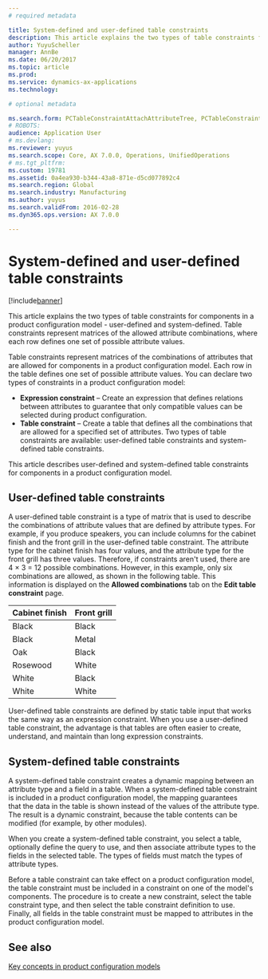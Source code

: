 ```yaml
---
# required metadata

title: System-defined and user-defined table constraints
description: This article explains the two types of table constraints for components in a product configuration model -  user-defined and system-defined. Table constraints represent matrices of the allowed attribute combinations, where each row defines one set of possible attribute values.
author: YuyuScheller
manager: AnnBe
ms.date: 06/20/2017
ms.topic: article
ms.prod: 
ms.service: dynamics-ax-applications
ms.technology: 

# optional metadata

ms.search.form: PCTableConstraintAttachAttributeTree, PCTableConstraintColumnSystem, PCTableConstraintContentUserDef, PCTableConstraintDefinition, PCTableConstraintWizard
# ROBOTS: 
audience: Application User
# ms.devlang: 
ms.reviewer: yuyus
ms.search.scope: Core, AX 7.0.0, Operations, UnifiedOperations
# ms.tgt_pltfrm: 
ms.custom: 19781
ms.assetid: 0a4ea930-b344-43a8-871e-d5cd077892c4
ms.search.region: Global
ms.search.industry: Manufacturing
ms.author: yuyus
ms.search.validFrom: 2016-02-28
ms.dyn365.ops.version: AX 7.0.0

---
```


# System-defined and user-defined table constraints

[!include[banner](../includes/banner.md)]


This article explains the two types of table constraints for components in a product configuration model -  user-defined and system-defined. Table constraints represent matrices of the allowed attribute combinations, where each row defines one set of possible attribute values.

Table constraints represent matrices of the combinations of attributes that are allowed for components in a product configuration model. Each row in the table defines one set of possible attribute values. You can declare two types of constraints in a product configuration model:

-   **Expression constraint** – Create an expression that defines relations between attributes to guarantee that only compatible values can be selected during product configuration.
-   **Table constraint** – Create a table that defines all the combinations that are allowed for a specified set of attributes. Two types of table constraints are available: user-defined table constraints and system-defined table constraints.

This article describes user-defined and system-defined table constraints for components in a product configuration model.

## User-defined table constraints
A user-defined table constraint is a type of matrix that is used to describe the combinations of attribute values that are defined by attribute types. For example, if you produce speakers, you can include columns for the cabinet finish and the front grill in the user-defined table constraint. The attribute type for the cabinet finish has four values, and the attribute type for the front grill has three values. Therefore, if constraints aren't used, there are 4 × 3 = 12 possible combinations. However, in this example, only six combinations are allowed, as shown in the following table. This information is displayed on the **Allowed combinations** tab on the **Edit table constraint** page.

| Cabinet finish | Front grill |
|----------------|-------------|
| Black          | Black       |
| Black          | Metal       |
| Oak            | Black       |
| Rosewood       | White       |
| White          | Black       |
| White          | White       |

User-defined table constraints are defined by static table input that works the same way as an expression constraint. When you use a user-defined table constraint, the advantage is that tables are often easier to create, understand, and maintain than long expression constraints.

## System-defined table constraints
A system-defined table constraint creates a dynamic mapping between an attribute type and a field in a table. When a system-defined table constraint is included in a product configuration model, the mapping guarantees that the data in the table is shown instead of the values of the attribute type. The result is a dynamic constraint, because the table contents can be modified (for example, by other modules).  

When you create a system-defined table constraint, you select a table, optionally define the query to use, and then associate attribute types to the fields in the selected table. The types of fields must match the types of attribute types.  

Before a table constraint can take effect on a product configuration model, the table constraint must be included in a constraint on one of the model's components. The procedure is to create a new constraint, select the table constraint type, and then select the table constraint definition to use. Finally, all fields in the table constraint must be mapped to attributes in the product configuration model.

See also
--------

[Key concepts in product configuration models](product-configuration-models.md)



